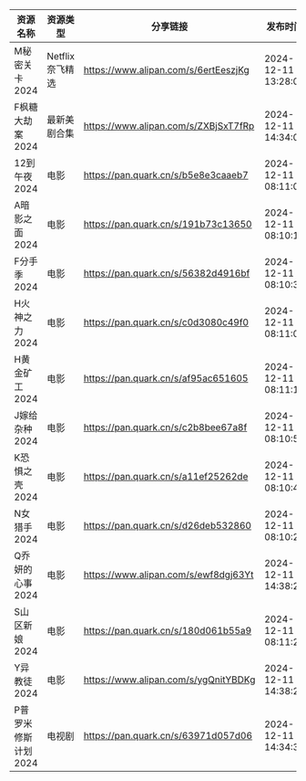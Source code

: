| 资源名称         | 资源类型        | 分享链接                                 | 发布时间                |
| ------------ | ----------- | ------------------------------------ | ------------------- |
| M秘密关卡2024    | Netflix奈飞精选 | https://www.alipan.com/s/6ertEeszjKg | 2024-12-11 13:28:07 |
| F枫糖大劫案2024   | 最新美剧合集      | https://www.alipan.com/s/ZXBjSxT7fRp | 2024-12-11 14:34:09 |
| 12到午夜2024    | 电影          | https://pan.quark.cn/s/b5e8e3caaeb7  | 2024-12-11 08:11:00 |
| A暗影之面2024    | 电影          | https://pan.quark.cn/s/191b73c13650  | 2024-12-11 08:10:15 |
| F分手季2024     | 电影          | https://pan.quark.cn/s/56382d4916bf  | 2024-12-11 08:10:32 |
| H火神之力2024    | 电影          | https://pan.quark.cn/s/c0d3080c49f0  | 2024-12-11 08:11:09 |
| H黄金矿工2024    | 电影          | https://pan.quark.cn/s/af95ac651605  | 2024-12-11 08:11:17 |
| J嫁给杂种2024    | 电影          | https://pan.quark.cn/s/c2b8bee67a8f  | 2024-12-11 08:10:50 |
| K恐惧之壳2024    | 电影          | https://pan.quark.cn/s/a11ef25262de  | 2024-12-11 08:10:41 |
| N女猎手2024     | 电影          | https://pan.quark.cn/s/d26deb532860  | 2024-12-11 08:10:24 |
| Q乔妍的心事2024   | 电影          | https://www.alipan.com/s/ewf8dgj63Yt | 2024-12-11 14:38:20 |
| S山区新娘2024    | 电影          | https://pan.quark.cn/s/180d061b55a9  | 2024-12-11 08:11:25 |
| Y异教徒2024     | 电影          | https://www.alipan.com/s/ygQnitYBDKg | 2024-12-11 14:38:23 |
| P普罗米修斯计划2024 | 电视剧         | https://pan.quark.cn/s/63971d057d06  | 2024-12-11 14:34:38 |
